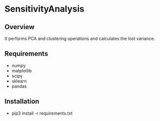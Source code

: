 # SensitivityAnalysis
## Overview
It performs PCA and clustering operations and calculates the lost variance.

## Requirements
* numpy
* matplotlib
* scipy
* sklearn
* pandas

## Installation
* pip3 install -r requirements.txt

